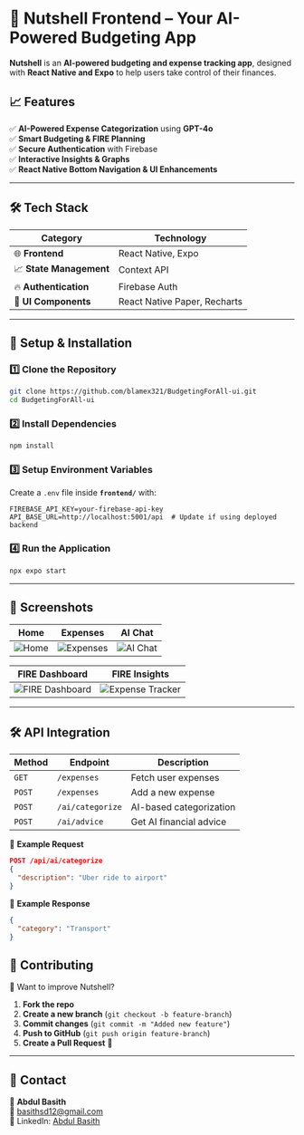 # 🎨 Nutshell Frontend – Your AI-Powered Budgeting App

**Nutshell** is an **AI-powered budgeting and expense tracking app**, designed with **React Native and Expo** to help users take control of their finances. 


## **📈 Features**
✅ **AI-Powered Expense Categorization** using **GPT-4o**  
✅ **Smart Budgeting & FIRE Planning**  
✅ **Secure Authentication** with Firebase  
✅ **Interactive Insights & Graphs**  
✅ **React Native Bottom Navigation & UI Enhancements**  

---

## **🛠️ Tech Stack** 
| **Category**  | **Technology** |
|--------------|--------------|
| 🌐 **Frontend** | React Native, Expo |
| 📈 **State Management** | Context API |
| 🔥 **Authentication** | Firebase Auth |
| 🎨 **UI Components** | React Native Paper, Recharts |

---

## **🚀 Setup & Installation**
### **1️⃣ Clone the Repository**
```sh
git clone https://github.com/blamex321/BudgetingForAll-ui.git
cd BudgetingForAll-ui
```

### **2️⃣ Install Dependencies**
```sh
npm install
```

### **3️⃣ Setup Environment Variables**
Create a `.env` file inside **`frontend/`** with:
```
FIREBASE_API_KEY=your-firebase-api-key
API_BASE_URL=http://localhost:5001/api  # Update if using deployed backend
```

### **4️⃣ Run the Application**
```sh
npx expo start
```

---

## **📲 Screenshots**
| Home | Expenses | AI Chat |
|------|---------|--------|
| ![Home](https://github.com/blamex321/BudgetingForAll-ui/blob/blamex321-patch-1/screenshots/home-screen.jpeg) | ![Expenses](https://github.com/blamex321/BudgetingForAll-ui/blob/blamex321-patch-1/screenshots/expenses.jpeg) | ![AI Chat](https://github.com/blamex321/BudgetingForAll-ui/blob/blamex321-patch-1/screenshots/ai-chat.jpeg) |

| FIRE Dashboard | FIRE Insights |
|---------------|--------------|
| ![FIRE Dashboard](https://github.com/blamex321/BudgetingForAll-ui/blob/blamex321-patch-1/screenshots/Fire-planner.jpeg) | ![Expense Tracker](https://github.com/blamex321/BudgetingForAll-ui/blob/blamex321-patch-1/screenshots/add-or-remove.jpeg) |

---

## **🛠️ API Integration**
| Method | Endpoint | Description |
|--------|---------|-------------|
| `GET` | `/expenses` | Fetch user expenses |
| `POST` | `/expenses` | Add a new expense |
| `POST` | `/ai/categorize` | AI-based categorization |
| `POST` | `/ai/advice` | Get AI financial advice |

📀 **Example Request**
```json
POST /api/ai/categorize
{
  "description": "Uber ride to airport"
}
```

📀 **Example Response**
```json
{
  "category": "Transport"
}
```



## **🙏 Contributing**
💪 Want to improve Nutshell?  
1. **Fork the repo**  
2. **Create a new branch** (`git checkout -b feature-branch`)  
3. **Commit changes** (`git commit -m "Added new feature"`)  
4. **Push to GitHub** (`git push origin feature-branch`)  
5. **Create a Pull Request** 🎉  

---

## **📩 Contact**
👤 **Abdul Basith**  
📧 [basithsd12@gmail.com](mailto:basithsd12@gmail.com)  
💼 LinkedIn: [Abdul Basith](https://www.linkedin.com/in/abdul-basith-5616282ab)  



